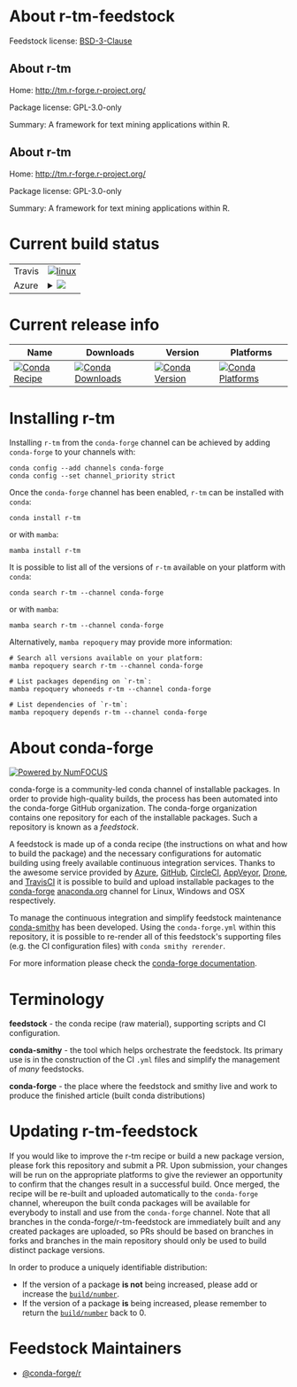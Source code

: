 About r-tm-feedstock
====================

Feedstock license: [BSD-3-Clause](https://github.com/conda-forge/r-tm-feedstock/blob/main/LICENSE.txt)


About r-tm
----------

Home: http://tm.r-forge.r-project.org/

Package license: GPL-3.0-only

Summary: A framework for text mining applications within R.

About r-tm
----------

Home: http://tm.r-forge.r-project.org/

Package license: GPL-3.0-only

Summary: A framework for text mining applications within R.

Current build status
====================


<table><tr>
    <td>Travis</td>
    <td>
      <a href="https://app.travis-ci.com/conda-forge/r-tm-feedstock">
        <img alt="linux" src="https://img.shields.io/travis/com/conda-forge/r-tm-feedstock/main.svg?label=Linux">
      </a>
    </td>
  </tr>
    
  <tr>
    <td>Azure</td>
    <td>
      <details>
        <summary>
          <a href="https://dev.azure.com/conda-forge/feedstock-builds/_build/latest?definitionId=1743&branchName=main">
            <img src="https://dev.azure.com/conda-forge/feedstock-builds/_apis/build/status/r-tm-feedstock?branchName=main">
          </a>
        </summary>
        <table>
          <thead><tr><th>Variant</th><th>Status</th></tr></thead>
          <tbody><tr>
              <td>linux_64_r_base4.3</td>
              <td>
                <a href="https://dev.azure.com/conda-forge/feedstock-builds/_build/latest?definitionId=1743&branchName=main">
                  <img src="https://dev.azure.com/conda-forge/feedstock-builds/_apis/build/status/r-tm-feedstock?branchName=main&jobName=linux&configuration=linux%20linux_64_r_base4.3" alt="variant">
                </a>
              </td>
            </tr><tr>
              <td>linux_64_r_base4.4</td>
              <td>
                <a href="https://dev.azure.com/conda-forge/feedstock-builds/_build/latest?definitionId=1743&branchName=main">
                  <img src="https://dev.azure.com/conda-forge/feedstock-builds/_apis/build/status/r-tm-feedstock?branchName=main&jobName=linux&configuration=linux%20linux_64_r_base4.4" alt="variant">
                </a>
              </td>
            </tr><tr>
              <td>linux_aarch64_r_base4.3</td>
              <td>
                <a href="https://dev.azure.com/conda-forge/feedstock-builds/_build/latest?definitionId=1743&branchName=main">
                  <img src="https://dev.azure.com/conda-forge/feedstock-builds/_apis/build/status/r-tm-feedstock?branchName=main&jobName=linux&configuration=linux%20linux_aarch64_r_base4.3" alt="variant">
                </a>
              </td>
            </tr><tr>
              <td>linux_aarch64_r_base4.4</td>
              <td>
                <a href="https://dev.azure.com/conda-forge/feedstock-builds/_build/latest?definitionId=1743&branchName=main">
                  <img src="https://dev.azure.com/conda-forge/feedstock-builds/_apis/build/status/r-tm-feedstock?branchName=main&jobName=linux&configuration=linux%20linux_aarch64_r_base4.4" alt="variant">
                </a>
              </td>
            </tr><tr>
              <td>linux_ppc64le_r_base4.3</td>
              <td>
                <a href="https://dev.azure.com/conda-forge/feedstock-builds/_build/latest?definitionId=1743&branchName=main">
                  <img src="https://dev.azure.com/conda-forge/feedstock-builds/_apis/build/status/r-tm-feedstock?branchName=main&jobName=linux&configuration=linux%20linux_ppc64le_r_base4.3" alt="variant">
                </a>
              </td>
            </tr><tr>
              <td>linux_ppc64le_r_base4.4</td>
              <td>
                <a href="https://dev.azure.com/conda-forge/feedstock-builds/_build/latest?definitionId=1743&branchName=main">
                  <img src="https://dev.azure.com/conda-forge/feedstock-builds/_apis/build/status/r-tm-feedstock?branchName=main&jobName=linux&configuration=linux%20linux_ppc64le_r_base4.4" alt="variant">
                </a>
              </td>
            </tr><tr>
              <td>osx_64_r_base4.3</td>
              <td>
                <a href="https://dev.azure.com/conda-forge/feedstock-builds/_build/latest?definitionId=1743&branchName=main">
                  <img src="https://dev.azure.com/conda-forge/feedstock-builds/_apis/build/status/r-tm-feedstock?branchName=main&jobName=osx&configuration=osx%20osx_64_r_base4.3" alt="variant">
                </a>
              </td>
            </tr><tr>
              <td>osx_64_r_base4.4</td>
              <td>
                <a href="https://dev.azure.com/conda-forge/feedstock-builds/_build/latest?definitionId=1743&branchName=main">
                  <img src="https://dev.azure.com/conda-forge/feedstock-builds/_apis/build/status/r-tm-feedstock?branchName=main&jobName=osx&configuration=osx%20osx_64_r_base4.4" alt="variant">
                </a>
              </td>
            </tr><tr>
              <td>win_64_r_base4.3</td>
              <td>
                <a href="https://dev.azure.com/conda-forge/feedstock-builds/_build/latest?definitionId=1743&branchName=main">
                  <img src="https://dev.azure.com/conda-forge/feedstock-builds/_apis/build/status/r-tm-feedstock?branchName=main&jobName=win&configuration=win%20win_64_r_base4.3" alt="variant">
                </a>
              </td>
            </tr><tr>
              <td>win_64_r_base4.4</td>
              <td>
                <a href="https://dev.azure.com/conda-forge/feedstock-builds/_build/latest?definitionId=1743&branchName=main">
                  <img src="https://dev.azure.com/conda-forge/feedstock-builds/_apis/build/status/r-tm-feedstock?branchName=main&jobName=win&configuration=win%20win_64_r_base4.4" alt="variant">
                </a>
              </td>
            </tr>
          </tbody>
        </table>
      </details>
    </td>
  </tr>
</table>

Current release info
====================

| Name | Downloads | Version | Platforms |
| --- | --- | --- | --- |
| [![Conda Recipe](https://img.shields.io/badge/recipe-r--tm-green.svg)](https://anaconda.org/conda-forge/r-tm) | [![Conda Downloads](https://img.shields.io/conda/dn/conda-forge/r-tm.svg)](https://anaconda.org/conda-forge/r-tm) | [![Conda Version](https://img.shields.io/conda/vn/conda-forge/r-tm.svg)](https://anaconda.org/conda-forge/r-tm) | [![Conda Platforms](https://img.shields.io/conda/pn/conda-forge/r-tm.svg)](https://anaconda.org/conda-forge/r-tm) |

Installing r-tm
===============

Installing `r-tm` from the `conda-forge` channel can be achieved by adding `conda-forge` to your channels with:

```
conda config --add channels conda-forge
conda config --set channel_priority strict
```

Once the `conda-forge` channel has been enabled, `r-tm` can be installed with `conda`:

```
conda install r-tm
```

or with `mamba`:

```
mamba install r-tm
```

It is possible to list all of the versions of `r-tm` available on your platform with `conda`:

```
conda search r-tm --channel conda-forge
```

or with `mamba`:

```
mamba search r-tm --channel conda-forge
```

Alternatively, `mamba repoquery` may provide more information:

```
# Search all versions available on your platform:
mamba repoquery search r-tm --channel conda-forge

# List packages depending on `r-tm`:
mamba repoquery whoneeds r-tm --channel conda-forge

# List dependencies of `r-tm`:
mamba repoquery depends r-tm --channel conda-forge
```


About conda-forge
=================

[![Powered by
NumFOCUS](https://img.shields.io/badge/powered%20by-NumFOCUS-orange.svg?style=flat&colorA=E1523D&colorB=007D8A)](https://numfocus.org)

conda-forge is a community-led conda channel of installable packages.
In order to provide high-quality builds, the process has been automated into the
conda-forge GitHub organization. The conda-forge organization contains one repository
for each of the installable packages. Such a repository is known as a *feedstock*.

A feedstock is made up of a conda recipe (the instructions on what and how to build
the package) and the necessary configurations for automatic building using freely
available continuous integration services. Thanks to the awesome service provided by
[Azure](https://azure.microsoft.com/en-us/services/devops/), [GitHub](https://github.com/),
[CircleCI](https://circleci.com/), [AppVeyor](https://www.appveyor.com/),
[Drone](https://cloud.drone.io/welcome), and [TravisCI](https://travis-ci.com/)
it is possible to build and upload installable packages to the
[conda-forge](https://anaconda.org/conda-forge) [anaconda.org](https://anaconda.org/)
channel for Linux, Windows and OSX respectively.

To manage the continuous integration and simplify feedstock maintenance
[conda-smithy](https://github.com/conda-forge/conda-smithy) has been developed.
Using the ``conda-forge.yml`` within this repository, it is possible to re-render all of
this feedstock's supporting files (e.g. the CI configuration files) with ``conda smithy rerender``.

For more information please check the [conda-forge documentation](https://conda-forge.org/docs/).

Terminology
===========

**feedstock** - the conda recipe (raw material), supporting scripts and CI configuration.

**conda-smithy** - the tool which helps orchestrate the feedstock.
                   Its primary use is in the construction of the CI ``.yml`` files
                   and simplify the management of *many* feedstocks.

**conda-forge** - the place where the feedstock and smithy live and work to
                  produce the finished article (built conda distributions)


Updating r-tm-feedstock
=======================

If you would like to improve the r-tm recipe or build a new
package version, please fork this repository and submit a PR. Upon submission,
your changes will be run on the appropriate platforms to give the reviewer an
opportunity to confirm that the changes result in a successful build. Once
merged, the recipe will be re-built and uploaded automatically to the
`conda-forge` channel, whereupon the built conda packages will be available for
everybody to install and use from the `conda-forge` channel.
Note that all branches in the conda-forge/r-tm-feedstock are
immediately built and any created packages are uploaded, so PRs should be based
on branches in forks and branches in the main repository should only be used to
build distinct package versions.

In order to produce a uniquely identifiable distribution:
 * If the version of a package **is not** being increased, please add or increase
   the [``build/number``](https://docs.conda.io/projects/conda-build/en/latest/resources/define-metadata.html#build-number-and-string).
 * If the version of a package **is** being increased, please remember to return
   the [``build/number``](https://docs.conda.io/projects/conda-build/en/latest/resources/define-metadata.html#build-number-and-string)
   back to 0.

Feedstock Maintainers
=====================

* [@conda-forge/r](https://github.com/orgs/conda-forge/teams/r/)

